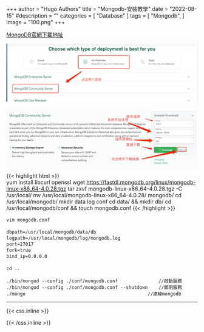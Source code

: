 +++
author = "Hugo Authors"
title = "Mongodb-安裝教學"
date = "2022-08-15"
#description = ""
categories = [
    "Database"
]
tags = [
    "Mongodb",
]
image = "100.png"
+++

    
   [MongoDB官網下載地址](https://www.mongodb.com/download-center#community)
    
   ![](1.png)
   
   ![](2.png)
   
   {{< highlight html >}}   
    yum install libcurl openssl
    wget https://fastdl.mongodb.org/linux/mongodb-linux-x86_64-4.0.28.tgz
    tar zxvf mongodb-linux-x86_64-4.0.28.tgz  -C /usr/local/
    mv /usr/local/mongodb-linux-x86_64-4.0.28/ mongodb/
    cd /usr/local/mongodb/
    mkdir data log conf
    cd data/ && mkdir db/
    cd /usr/local/mongodb/conf && touch mongodb.conf
    {{< /highlight >}}
    
    vim mongodb.conf
    
    dbpath=/usr/local/mongodb/data/db  
    logpath=/usr/local/mongodb/log/mongodb.log 
    port=27017
    fork=true
    bind_ip=0.0.0.0
    
    cd ..
    
    ./bin/mongod --config ./conf/mongodb.conf               //啟動服務
    ./bin/mongod --config ./conf/mongodb.conf --shutdown    //關閉服務
    ./mongo		                                        //連線mongodb
    
    
    


***

{{< css.inline >}}
<style>
.emojify {
	font-family: Apple Color Emoji, Segoe UI Emoji, NotoColorEmoji, Segoe UI Symbol, Android Emoji, EmojiSymbols;
	font-size: 2rem;
	vertical-align: middle;
}
@media screen and (max-width:650px) {
  .nowrap {
    display: block;
    margin: 25px 0;
  }
}
</style>
{{< /css.inline >}}
